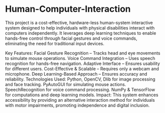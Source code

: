 # Human-Computer-Interaction
This project is a cost-effective, hardware-less human-system interactive system designed to help individuals with physical disabilities interact with computers independently. It leverages deep learning techniques to enable hands-free control through facial gestures and voice commands, eliminating the need for traditional input devices.

Key Features:
Facial Gesture Recognition – Tracks head and eye movements to simulate mouse operations.
Voice Command Integration – Uses speech recognition for hands-free navigation.
Adaptive Interface – Ensures usability for different users.
Cost-Effective & Scalable – Requires only a webcam and microphone.
Deep Learning-Based Approach – Ensures accuracy and reliability.
Technologies Used:
Python, OpenCV, Dlib for image processing and face tracking.
PyAutoGUI for simulating mouse actions.
SpeechRecognition for voice command processing.
NumPy & TensorFlow for computations and deep learning models.
Impact:
This system enhances accessibility by providing an alternative interaction method for individuals with motor impairments, promoting independence and digital inclusion.
